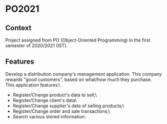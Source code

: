 # PO2021

## Context
Project assigned from PO (Object-Oriented Programming) in the first semester of 2020/2021 (IST).

## Features
Develop a distribution company's management application. This company rewards "good customers", based on what/how much they purchase.\
This application features:\
- Register/Change product's data to sell;\
- Register/Change client's data\
- Register/Change supplier's data of selling products;\
- Register/Change order and sale transactions;\
- Search various stored information. 
